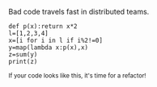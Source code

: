Bad code travels fast in distributed teams.

```text
def p(x):return x*2
l=[1,2,3,4]
x=[i for i in l if i%2!=0]
y=map(lambda x:p(x),x)
z=sum(y)
print(z)
```

<small>If your code looks like this, it's time for a refactor!</small>
